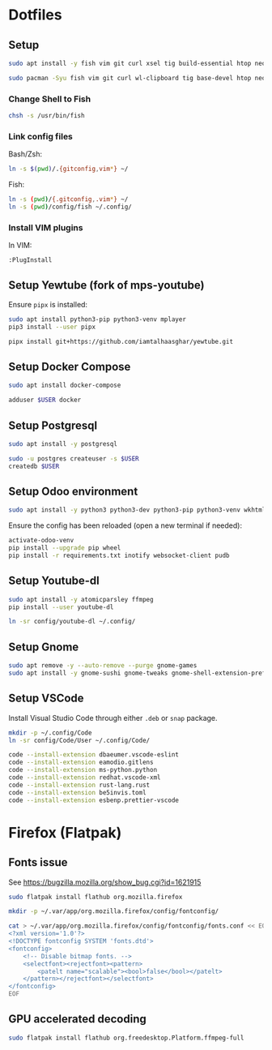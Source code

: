# Dotfiles

## Setup

```sh
sudo apt install -y fish vim git curl xsel tig build-essential htop neofetch rsync ripgrep jq tree
```

```sh
sudo pacman -Syu fish vim git curl wl-clipboard tig base-devel htop neofetch rsync ripgrep jq tree
```

### Change Shell to Fish

```sh
chsh -s /usr/bin/fish
```

### Link config files

Bash/Zsh:
```sh
ln -s $(pwd)/.{gitconfig,vim*} ~/
```

Fish:
```sh
ln -s (pwd)/{.gitconfig,.vim*} ~/
ln -s (pwd)/config/fish ~/.config/
```

### Install VIM plugins

In VIM:
```vimscript
:PlugInstall
```

## Setup Yewtube (fork of mps-youtube)

Ensure `pipx` is installed:
```sh
sudo apt install python3-pip python3-venv mplayer
pip3 install --user pipx
```

```sh
pipx install git+https://github.com/iamtalhaasghar/yewtube.git
```

## Setup Docker Compose

```sh
sudo apt install docker-compose

adduser $USER docker
```

## Setup Postgresql

```sh
sudo apt install -y postgresql

sudo -u postgres createuser -s $USER
createdb $USER
```

## Setup Odoo environment

```sh
sudo apt install -y python3 python3-dev python3-pip python3-venv wkhtmltopdf libsasl2-dev libldap2-dev libpq-dev libjpeg-dev libxml2-dev libxslt1-dev
```

Ensure the config has been reloaded (open a new terminal if needed):
```sh
activate-odoo-venv
pip install --upgrade pip wheel
pip install -r requirements.txt inotify websocket-client pudb
```

## Setup Youtube-dl

```sh
sudo apt install -y atomicparsley ffmpeg
pip install --user youtube-dl

ln -sr config/youtube-dl ~/.config/
```

## Setup Gnome

```sh
sudo apt remove -y --auto-remove --purge gnome-games
sudo apt install -y gnome-sushi gnome-tweaks gnome-shell-extension-prefs gnome-shell-extension-appindicator
```

## Setup VSCode

Install Visual Studio Code through either `.deb` or `snap` package.

```sh
mkdir -p ~/.config/Code
ln -sr config/Code/User ~/.config/Code/

code --install-extension dbaeumer.vscode-eslint
code --install-extension eamodio.gitlens
code --install-extension ms-python.python
code --install-extension redhat.vscode-xml
code --install-extension rust-lang.rust
code --install-extension be5invis.toml
code --install-extension esbenp.prettier-vscode
```

# Firefox (Flatpak)

## Fonts issue

See https://bugzilla.mozilla.org/show_bug.cgi?id=1621915

```sh
sudo flatpak install flathub org.mozilla.firefox

mkdir -p ~/.var/app/org.mozilla.firefox/config/fontconfig/

cat > ~/.var/app/org.mozilla.firefox/config/fontconfig/fonts.conf << EOF
<?xml version='1.0'?>
<!DOCTYPE fontconfig SYSTEM 'fonts.dtd'>
<fontconfig>
    <!-- Disable bitmap fonts. -->
    <selectfont><rejectfont><pattern>
        <patelt name="scalable"><bool>false</bool></patelt>
    </pattern></rejectfont></selectfont>
</fontconfig>
EOF
```

## GPU accelerated decoding

```sh
sudo flatpak install flathub org.freedesktop.Platform.ffmpeg-full
```
